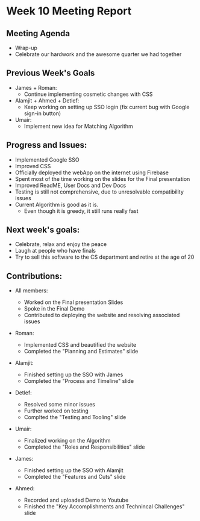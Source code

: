 # Week 10 Meeting Report

## Meeting Agenda
- Wrap-up
- Celebrate our hardwork and the awesome quarter we had together

## Previous Week's Goals

- James + Roman:
  - Continue implementing cosmetic changes with CSS
- Alamjit + Ahmed + Detlef:
  - Keep working on setting up SSO login (fix current bug with Google sign-in button)
- Umair:
  - Implement new idea for Matching Algorithm

## Progress and Issues:

- Implemented Google SSO
- Improved CSS
- Officially deployed the webApp on the internet using Firebase
- Spent most of the time working on the slides for the Final presentation
- Improved ReadME, User Docs and Dev Docs
- Testing is still not comprehensive, due to unresolvable compatibility issues
- Current Algorithm is good as it is.
  - Even though it is greedy, it still runs really fast 

## Next week's goals:

- Celebrate, relax and enjoy the peace
- Laugh at people who have finals
- Try to sell this software to the CS department and retire at the age of 20

## Contributions:

- All members:  
  - Worked on the Final presentation Slides
  - Spoke in the Final Demo
  - Contributed to deploying the website and resolving associated issues

- Roman:
  - Implemented CSS and beautified the website
  - Completed the "Planning and Estimates" slide

- Alamjit:
  - Finished setting up the SSO with James
  - Completed the "Process and Timeline" slide

- Detlef:
  - Resolved some minor issues
  - Further worked on testing
  - Complted the "Testing and Tooling" slide

- Umair:
  - Finalized working on the Algorithm
  - Completed the "Roles and Responsibilities" slide

- James:
  - Finished setting up the SSO with Alamjit
  - Completed the "Features and Cuts" slide

- Ahmed:
  - Recorded and uploaded Demo to Youtube
  - Finished the "Key Accomplishments and Technincal Challenges" slide

